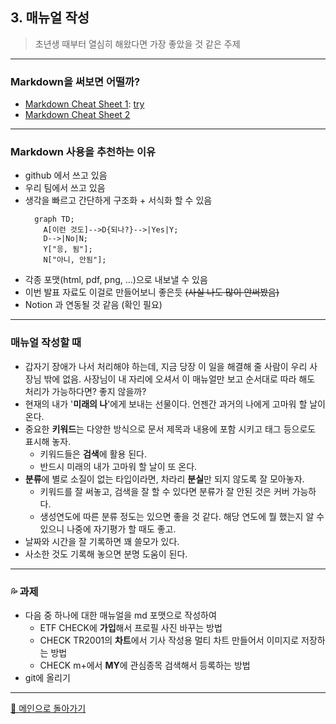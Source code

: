 ## 3. 매뉴얼 작성
> 초년생 때부터 열심히 해왔다면 가장 좋았을 것 같은 주제
***

### Markdown을 써보면 어떨까?

- [Markdown Cheat Sheet 1](https://www.markdownguide.org/cheat-sheet/): [try](./sub_manual_test.md)
- [Markdown Cheat Sheet 2](https://www.google.com/search?q=markdown+cheat+sheet&tbm=isch&ved=2ahUKEwjy15uy0NX8AhVDS_UHHf4ZArwQ2-cCegQIABAA&oq=markdown+cheat+sheet&gs_lcp=CgNpbWcQAzIECCMQJzIHCAAQgAQQEzIHCAAQgAQQEzIICAAQBxAeEBMyCAgAEAcQHhATMggIABAHEB4QEzIICAAQBxAeEBMyCAgAEAcQHhATMggIABAHEB4QEzIICAAQBxAeEBNQAFgAYKoFaABwAHgAgAGIAYgBiAGSAQMwLjGYAQCqAQtnd3Mtd2l6LWltZ8ABAQ&sclient=img&ei=GEPKY_LrB8OW1e8P_rOI4As&bih=952&biw=1858)

***

### Markdown 사용을 추천하는 이유
- github 에서 쓰고 있음
- 우리 팀에서 쓰고 있음
- 생각을 빠르고 간단하게 구조화 + 서식화 할 수 있음
  ```mermaid
    graph TD;
      A[이런 것도]-->D{되나?}-->|Yes|Y;
      D-->|No|N;
      Y["응, 됨"];
      N["아니, 안됨"];
  ```
- 각종 포맷(html, pdf, png, ...)으로 내보낼 수 있음
- 이번 발표 자료도 이걸로 만들어보니 좋은듯 ~~(사실 나도 많이 안써봤음)~~
- Notion 과 연동될 것 같음 (확인 필요)

***

### 매뉴얼 작성할 때
- 갑자기 장애가 나서 처리해야 하는데, 지금 당장 이 일을 해결해 줄 사람이 우리 사장님 밖에 없음. 사장님이 내 자리에 오셔서 이 매뉴얼만 보고 순서대로 따라 해도 처리가 가능하다면? 좋지 않을까?
- 현재의 내가 '**미래의 나**'에게 보내는 선물이다. 언젠간 과거의 나에게 고마워 할 날이 온다.
- 중요한 **키워드**는 다양한 방식으로 문서 제목과 내용에 포함 시키고 태그 등으로도 표시해 놓자.
  - 키워드들은 **검색**에 활용 된다.
  - 반드시 미래의 내가 고마워 할 날이 또 온다.
- **분류**에 별로 소질이 없는 타입이라면, 차라리 **분실**만 되지 않도록 잘 모아놓자.
  - 키워드를 잘 써놓고, 검색을 잘 할 수 있다면 분류가 잘 안된 것은 커버 가능하다.
  - 생성연도에 따른 분류 정도는 있으면 좋을 것 같다. 해당 연도에 뭘 했는지 알 수 있으니 나중에 자기평가 할 때도 좋고.
- 날짜와 시간을 잘 기록하면 꽤 쓸모가 있다.
- 사소한 것도 기록해 놓으면 분명 도움이 된다.

***

### 💦 과제
- 다음 중 하나에 대한 매뉴얼을 md 포맷으로 작성하여
  - ETF CHECK에 **가입**해서 프로필 사진 바꾸는 방법
  - CHECK TR2001의 **차트**에서 기사 작성용 멀티 차트 만들어서 이미지로 저장하는 방법
  - CHECK m+에서 **MY**에 관심종목 검색해서 등록하는 방법
- git에 올리기

***
[🚀 메인으로 돌아가기](./main.md)
